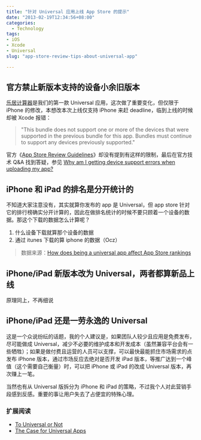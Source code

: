 ```yaml
---
title: "针对 Universal 应用上线 App Store 的提示"
date: "2013-02-19T12:34:56+08:00"
categories:
  - Technology
tags: 
- iOS
- Xcode
- Universal
slug: "app-store-review-tips-about-universal-app"

---
```


## 官方禁止新版本支持的设备小余旧版本

[乐居计算器](https://itunes.apple.com/cn/app/le-ju-ji-suan-qi-zui-gei-li/id397735649?mt=8)是我们的第一款 Universal 应用，这次做了重要变化，但仅限于 iPhone 的修改，本想改本次上线仅支持 iPhone 来赶 deadline，临到上线的时候却被 Xcode 报错：

> "This bundle does not support one or more of the devices that were supported in the previous bundle for this app. Bundles must continue to support any devices previously supported."

官方《[App Store Review Guidelines](https://developer.apple.com/appstore/guidelines.html)》却没有提到有这样的限制，最后在官方技术 Q&A 找到答疑，参见 [Why am I getting device support errors when uploading my app?](http://developer.apple.com/library/ios/#qa/qa1623/_index.html)

## iPhone 和 iPad 的排名是分开统计的

不知道大家注意没有，其实就算你发布的 app 是 Universal，但 app store 针对它的排行榜确实分开计算的，因此在做排名统计的时候不要只顾着一个设备的数据。那这个下载的数据怎么计算呢？

1. 什么设备下载就算那个设备的数据
2. 通过 itunes 下载的算 iphone 的数据（Ocz）

> 数据来源：[How does being a universal app affect App Store rankings](http://www.quora.com/How-does-being-a-universal-app-affect-App-Store-rankings)


## iPhone/iPad 新版本改为 Universal，两者都算新品上线

原理同上，不再细说


## iPhone/iPad 还是一劳永逸的 Universal

这是一个众说纷纭的话题，我的个人建议是，如果团队人较少且应用是免费发布，尽可能做成 Universal，减少不必要的维护成本和开发成本（虽然兼容平台会有一些牺牲）；如果是做付费且运营的人员可以支撑，可以最快最能抓住市场需求的点发布 iPhone 版本，通过市场反应去绝对是否开发 iPad 版本，等推广达到一个峰值（这个需要自己衡量）时，可以把 iPhone 或 iPad 的改成 Universal 版本，再次赚上一笔。

当然也有从 Universal 版拆分为 iPhone 和 iPad 的策略，不过我个人对此营销手段感到反感。重要的事让用户失去了占便宜的特殊心理。


### 扩展阅读

* [To Universal or Not](http://www.cocoanetics.com/2011/05/to-universal-or-not/)
* [The Case for Universal Apps](http://blog.iteleportmobile.com/the-case-for-universal-apps)
